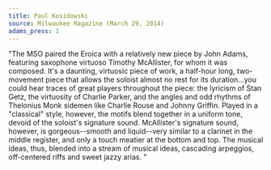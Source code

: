 ```yaml
---
title: Paul Kosidowski
source: Milwaukee Magazine (March 29, 2014)
adams_press: 1
---
```

"The MSO paired the Eroica with a relatively new piece by John Adams, featuring saxophone virtuoso Timothy McAllister, for whom it was composed. It's a daunting, virtuosic piece of work, a half-hour long, two-movement piece that allows the soloist almost no rest for its duration...you could hear traces of great players throughout the piece: the lyricism of Stan Getz, the virtuosity of Charlie Parker, and the angles and odd rhythms of Thelonius Monk sidemen like Charlie Rouse and Johnny Griffin. Played in a "classical" style, however, the motifs blend together in a uniform tone, devoid of the soloist's signature sound. McAllister's signature sound, however, is gorgeous--smooth and liquid--very similar to a clarinet in the middle register, and only a touch meatier at the bottom and top. The musical ideas, thus, blended into a stream of musical ideas, cascading arpeggios, off-centered riffs and sweet jazzy arias. "